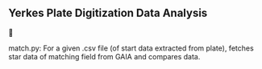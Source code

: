 ## Yerkes Plate Digitization Data Analysis
:stars:

match.py:
For a given .csv file (of start data extracted from plate), fetches star data of matching field from GAIA and compares data.
 

